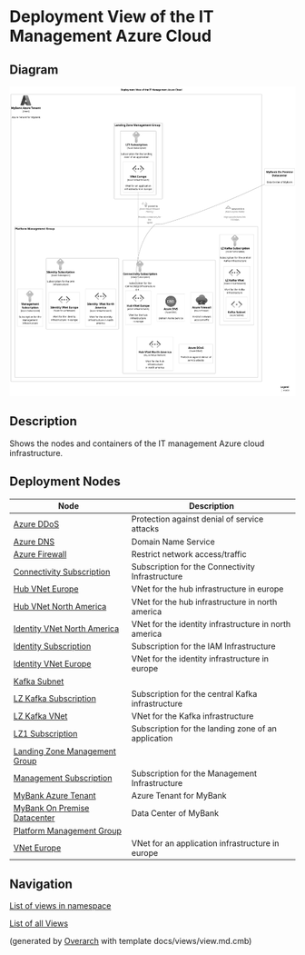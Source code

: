 # Deployment View of the IT Management Azure Cloud

## Diagram
![Deployment View of the IT Management Azure Cloud](../../../mybank/it-management/azure/deployment-view.png)

## Description
Shows the nodes and containers of the IT management Azure cloud infrastructure.

## Deployment Nodes
| Node | Description |
|---|---|
| [Azure DDoS](../../../mybank/it-management/azure/ddos-protection.md)| Protection against denial of service attacks |
| [Azure DNS](../../../mybank/it-management/azure/dns.md)| Domain Name Service |
| [Azure Firewall](../../../mybank/it-management/azure/firewall.md)| Restrict network access/traffic |
| [Connectivity Subscription](../../../mybank/it-management/azure/connectivity-subscription.md)| Subscription for the Connectivity Infrastructure |
| [Hub VNet Europe](../../../mybank/it-management/azure/hub-vnet-europe.md)| VNet for the hub infrastructure in europe |
| [Hub VNet North America](../../../mybank/it-management/azure/hub-vnet-north-america.md)| VNet for the hub infrastructure in north america |
| [Identity  VNet North America](../../../mybank/it-management/azure/identity-vnet-north-america.md)| VNet for the identity infrastructure in north america |
| [Identity Subscription](../../../mybank/it-management/azure/identity-subscription.md)| Subscription for the IAM Infrastructure |
| [Identity VNet Europe](../../../mybank/it-management/azure/identity-vnet-europe.md)| VNet for the identity infrastructure in europe |
| [Kafka Subnet](../../../mybank/it-management/azure/plz-kafka-subnet.md)|  |
| [LZ Kafka Subscription](../../../mybank/it-management/azure/plz-kafka-subscription.md)| Subscription for the central Kafka infrastructure |
| [LZ Kafka VNet](../../../mybank/it-management/azure/plz-kafka-vnet.md)| VNet for the Kafka infrastructure |
| [LZ1 Subscription](../../../mybank/it-management/azure/alz1-subscription.md)| Subscription for the landing zone of an application |
| [Landing Zone Management Group](../../../mybank/it-management/azure/landing-zone-management-group.md)|  |
| [Management Subscription](../../../mybank/it-management/azure/management-subscription.md)| Subscription for the Management Infrastructure |
| [MyBank Azure Tenant](../../../mybank/it-management/azure/mybank-azure-tenant.md)| Azure Tenant for MyBank |
| [MyBank On Premise Datacenter](../../../mybank/it-management/onprem/data-center-europe.md)| Data Center of MyBank |
| [Platform Management Group](../../../mybank/it-management/azure/platform-management-group.md)|  |
| [VNet Europe](../../../mybank/it-management/azure/alz1-vnet-europe.md)| VNet for an application infrastructure in europe |

## Navigation
[List of views in namespace](./views-in-namespace.md)

[List of all Views](../../../views.md)


(generated by [Overarch](https://github.com/soulspace-org/overarch) with template docs/views/view.md.cmb)

